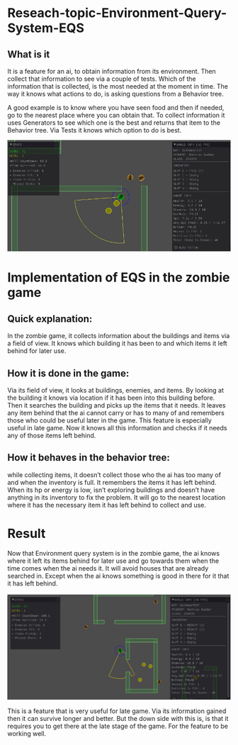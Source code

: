 # Reseach-topic-Environment-Query-System-EQS
 
 ## What is it
 
It is a feature for an ai, to obtain information from its environment. 
Then collect that information to see via a couple of tests. Which of the information that is collected, 
is the most needed at the moment in time. The way it knows what actions to do, is asking questions from a Behavior tree.

A good example is to know where you have seen food and then if needed, 
go to the nearest place where you can obtain that. 
To collect information it uses Generators to see which one is the best and returns that item to the Behavior tree. 
Via Tests it knows which option to do is best. 

![The ai sees items in a building](/Pictures/ZombieGettingItems.jpg)



# Implementation of EQS in the zombie game

## Quick explanation: 
In the zombie game, it collects information about the buildings and items via a field of view.
It knows which building it has been to and which items it left behind for later use.

## How it is done in the game: 
Via its field of view, it looks at buildings, enemies, and items. 
By looking at the building it knows via location if it has been into this building before. 
Then it searches the building and picks up the items that it needs.
It leaves any item behind that the ai cannot carry or has to many of and remembers those who could be useful later in the game.
This feature is especially useful in late game. 
Now it knows all this information and checks if it needs any of those items left behind. 


## How it behaves in the behavior tree:
while collecting items, it doesn’t collect those who the ai has too many of and when the inventory is full. It remembers the items it has left behind. When its hp or energy is low, isn’t exploring buildings and doesn’t have anything in its inventory to fix the problem. It will go to the nearest location where it has the necessary item it has left behind to collect and use. 




# Result

Now that Environment query system is in the zombie game, 
the ai knows where it left its items behind for later use and go towards them when the time comes when the ai needs it. 
It will avoid houses that are already searched in. 
Except when the ai knows something is good in there for it that it has left behind. 

![The ai sees items in a building and picks the ones it needs](/Pictures/Getting_items.gif)

This is a feature that is very useful for late game. 
Via its information gained then it can survive longer and better.
But the down side with this is, is that it requires you to get there at the late stage of the game. For the feature to be working well.
